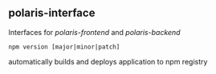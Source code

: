 polaris-interface
----------------

Interfaces for *polaris-frontend* and *polaris-backend*


```
npm version [major|minor|patch]
```
automatically builds and deploys application to npm registry
